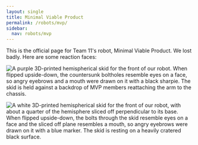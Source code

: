 ```yaml
---
layout: single
title: Minimal Viable Product
permalink: /robots/mvp/
sidebar:
  nav: robots/mvp
---
```


This is the official page for Team 11's robot, Minimal Viable Product. We lost badly. Here are some reaction faces:

![A purple 3D-printed hemispherical skid for the front of our robot. When flipped upside-down, the countersunk boltholes resemble eyes on a face, so angry eyebrows and a mouth were drawn on it with a black sharpie. The skid is held against a backdrop of MVP members reattaching the arm to the chassis.][angry purple skid]

![A white 3D-printed hemispherical skid for the front of our robot, with about a quarter of the hemisphere sliced off perpendicular to its base. When flipped upside-down, the bolts through the skid resemble eyes on a face and the sliced off plane resembles a mouth, so angry eyebrows were drawn on it with a blue marker. The skid is resting on a heavily cratered black surface.][angry white skid]

[angry purple skid]: /assets/images/robots/mvp/angry_purple_skid.jpg
[angry white skid]: /assets/images/robots/mvp/angry_white_skid.jpg
